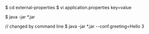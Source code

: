 $ cd external-properties
$ vi application.properties
key=value

$ java -jar *.jar

// changed by command line
$ java -jar *.jar --conf.greeting=Hello 3

